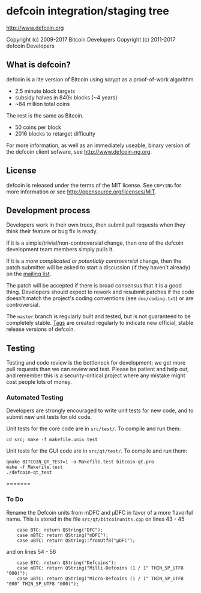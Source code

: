 defcoin integration/staging tree
================================

http://www.defcoin.org

Copyright (c) 2009-2017 Bitcoin Developers
Copyright (c) 2011-2017 defcoin Developers

What is defcoin?
----------------

defcoin is a lite version of Bitcoin using scrypt as a proof-of-work algorithm.
 - 2.5 minute block targets
 - subsidy halves in 840k blocks (~4 years)
 - ~84 million total coins

The rest is the same as Bitcoin.
 - 50 coins per block
 - 2016 blocks to retarget difficulty

For more information, as well as an immediately useable, binary version of
the defcoin client sofware, see http://www.defcoin-ng.org.

License
-------

defcoin is released under the terms of the MIT license. See `COPYING` for more
information or see http://opensource.org/licenses/MIT.

Development process
-------------------

Developers work in their own trees, then submit pull requests when they think
their feature or bug fix is ready.

If it is a simple/trivial/non-controversial change, then one of the defcoin
development team members simply pulls it.

If it is a *more complicated or potentially controversial* change, then the patch
submitter will be asked to start a discussion (if they haven't already) on the
[mailing list](http://sourceforge.net/mailarchive/forum.php?forum_name=bitcoin-development).

The patch will be accepted if there is broad consensus that it is a good thing.
Developers should expect to rework and resubmit patches if the code doesn't
match the project's coding conventions (see `doc/coding.txt`) or are
controversial.

The `master` branch is regularly built and tested, but is not guaranteed to be
completely stable. [Tags](https://github.com/bitcoin/bitcoin/tags) are created
regularly to indicate new official, stable release versions of defcoin.

Testing
-------

Testing and code review is the bottleneck for development; we get more pull
requests than we can review and test. Please be patient and help out, and
remember this is a security-critical project where any mistake might cost people
lots of money.

### Automated Testing

Developers are strongly encouraged to write unit tests for new code, and to
submit new unit tests for old code.

Unit tests for the core code are in `src/test/`. To compile and run them:

    cd src; make -f makefile.unix test

Unit tests for the GUI code are in `src/qt/test/`. To compile and run them:

    qmake BITCOIN_QT_TEST=1 -o Makefile.test bitcoin-qt.pro
    make -f Makefile.test
    ./defcoin-qt_test

=======
### To Do

Rename the Defcoin units from mDFC and μDFC in favor of a more flavorful name.
This is stored in the file ```src/qt/bitcoinunits.cpp``` on lines 43 - 45
```
    case BTC: return QString("DFC");
    case mBTC: return QString("mDFC");
    case uBTC: return QString::fromUtf8("μDFC");
```
and on lines 54 - 56
```
    case BTC: return QString("Defcoins");
    case mBTC: return QString("Milli-Defcoins (1 / 1" THIN_SP_UTF8 "000)");
    case uBTC: return QString("Micro-Defcoins (1 / 1" THIN_SP_UTF8 "000" THIN_SP_UTF8 "000)");
```
